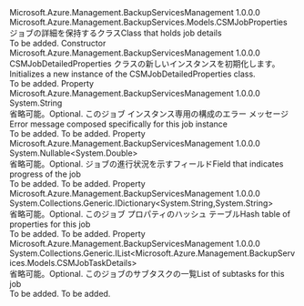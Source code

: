 <Type Name="CSMJobDetailedProperties" FullName="Microsoft.Azure.Management.BackupServices.Models.CSMJobDetailedProperties">
  <TypeSignature Language="C#" Value="public class CSMJobDetailedProperties : Microsoft.Azure.Management.BackupServices.Models.CSMJobProperties" />
  <TypeSignature Language="ILAsm" Value=".class public auto ansi beforefieldinit CSMJobDetailedProperties extends Microsoft.Azure.Management.BackupServices.Models.CSMJobProperties" />
  <TypeSignature Language="DocId" Value="T:Microsoft.Azure.Management.BackupServices.Models.CSMJobDetailedProperties" />
  <TypeSignature Language="VB.NET" Value="Public Class CSMJobDetailedProperties&#xA;Inherits CSMJobProperties" />
  <TypeSignature Language="F#" Value="type CSMJobDetailedProperties = class&#xA;    inherit CSMJobProperties" />
  <AssemblyInfo>
    <AssemblyName>Microsoft.Azure.Management.BackupServicesManagement</AssemblyName>
    <AssemblyVersion>1.0.0.0</AssemblyVersion>
  </AssemblyInfo>
  <Base>
    <BaseTypeName>Microsoft.Azure.Management.BackupServices.Models.CSMJobProperties</BaseTypeName>
  </Base>
  <Interfaces />
  <Docs>
    <summary>
            <span data-ttu-id="8509b-101">ジョブの詳細を保持するクラス</span><span class="sxs-lookup"><span data-stu-id="8509b-101">Class that holds job details</span></span>
            </summary>
    <remarks>To be added.</remarks>
  </Docs>
  <Members>
    <Member MemberName=".ctor">
      <MemberSignature Language="C#" Value="public CSMJobDetailedProperties ();" />
      <MemberSignature Language="ILAsm" Value=".method public hidebysig specialname rtspecialname instance void .ctor() cil managed" />
      <MemberSignature Language="DocId" Value="M:Microsoft.Azure.Management.BackupServices.Models.CSMJobDetailedProperties.#ctor" />
      <MemberSignature Language="VB.NET" Value="Public Sub New ()" />
      <MemberType>Constructor</MemberType>
      <AssemblyInfo>
        <AssemblyName>Microsoft.Azure.Management.BackupServicesManagement</AssemblyName>
        <AssemblyVersion>1.0.0.0</AssemblyVersion>
      </AssemblyInfo>
      <Parameters />
      <Docs>
        <summary>
            <span data-ttu-id="8509b-102">CSMJobDetailedProperties クラスの新しいインスタンスを初期化します。</span><span class="sxs-lookup"><span data-stu-id="8509b-102">Initializes a new instance of the CSMJobDetailedProperties class.</span></span>
            </summary>
        <remarks>To be added.</remarks>
      </Docs>
    </Member>
    <Member MemberName="DynamicErrorMessage">
      <MemberSignature Language="C#" Value="public string DynamicErrorMessage { get; set; }" />
      <MemberSignature Language="ILAsm" Value=".property instance string DynamicErrorMessage" />
      <MemberSignature Language="DocId" Value="P:Microsoft.Azure.Management.BackupServices.Models.CSMJobDetailedProperties.DynamicErrorMessage" />
      <MemberSignature Language="VB.NET" Value="Public Property DynamicErrorMessage As String" />
      <MemberSignature Language="F#" Value="member this.DynamicErrorMessage : string with get, set" Usage="Microsoft.Azure.Management.BackupServices.Models.CSMJobDetailedProperties.DynamicErrorMessage" />
      <MemberType>Property</MemberType>
      <AssemblyInfo>
        <AssemblyName>Microsoft.Azure.Management.BackupServicesManagement</AssemblyName>
        <AssemblyVersion>1.0.0.0</AssemblyVersion>
      </AssemblyInfo>
      <ReturnValue>
        <ReturnType>System.String</ReturnType>
      </ReturnValue>
      <Docs>
        <summary>
            <span data-ttu-id="8509b-103">省略可能。</span><span class="sxs-lookup"><span data-stu-id="8509b-103">Optional.</span></span> <span data-ttu-id="8509b-104">このジョブ インスタンス専用の構成のエラー メッセージ</span><span class="sxs-lookup"><span data-stu-id="8509b-104">Error message composed specifically for this job instance</span></span>
            </summary>
        <value>To be added.</value>
        <remarks>To be added.</remarks>
      </Docs>
    </Member>
    <Member MemberName="ProgressPercentage">
      <MemberSignature Language="C#" Value="public Nullable&lt;double&gt; ProgressPercentage { get; set; }" />
      <MemberSignature Language="ILAsm" Value=".property instance valuetype System.Nullable`1&lt;float64&gt; ProgressPercentage" />
      <MemberSignature Language="DocId" Value="P:Microsoft.Azure.Management.BackupServices.Models.CSMJobDetailedProperties.ProgressPercentage" />
      <MemberSignature Language="VB.NET" Value="Public Property ProgressPercentage As Nullable(Of Double)" />
      <MemberSignature Language="F#" Value="member this.ProgressPercentage : Nullable&lt;double&gt; with get, set" Usage="Microsoft.Azure.Management.BackupServices.Models.CSMJobDetailedProperties.ProgressPercentage" />
      <MemberType>Property</MemberType>
      <AssemblyInfo>
        <AssemblyName>Microsoft.Azure.Management.BackupServicesManagement</AssemblyName>
        <AssemblyVersion>1.0.0.0</AssemblyVersion>
      </AssemblyInfo>
      <ReturnValue>
        <ReturnType>System.Nullable&lt;System.Double&gt;</ReturnType>
      </ReturnValue>
      <Docs>
        <summary>
            <span data-ttu-id="8509b-105">省略可能。</span><span class="sxs-lookup"><span data-stu-id="8509b-105">Optional.</span></span> <span data-ttu-id="8509b-106">ジョブの進行状況を示すフィールド</span><span class="sxs-lookup"><span data-stu-id="8509b-106">Field that indicates progress of the job</span></span>
            </summary>
        <value>To be added.</value>
        <remarks>To be added.</remarks>
      </Docs>
    </Member>
    <Member MemberName="PropertyBag">
      <MemberSignature Language="C#" Value="public System.Collections.Generic.IDictionary&lt;string,string&gt; PropertyBag { get; set; }" />
      <MemberSignature Language="ILAsm" Value=".property instance class System.Collections.Generic.IDictionary`2&lt;string, string&gt; PropertyBag" />
      <MemberSignature Language="DocId" Value="P:Microsoft.Azure.Management.BackupServices.Models.CSMJobDetailedProperties.PropertyBag" />
      <MemberSignature Language="VB.NET" Value="Public Property PropertyBag As IDictionary(Of String, String)" />
      <MemberSignature Language="F#" Value="member this.PropertyBag : System.Collections.Generic.IDictionary&lt;string, string&gt; with get, set" Usage="Microsoft.Azure.Management.BackupServices.Models.CSMJobDetailedProperties.PropertyBag" />
      <MemberType>Property</MemberType>
      <AssemblyInfo>
        <AssemblyName>Microsoft.Azure.Management.BackupServicesManagement</AssemblyName>
        <AssemblyVersion>1.0.0.0</AssemblyVersion>
      </AssemblyInfo>
      <ReturnValue>
        <ReturnType>System.Collections.Generic.IDictionary&lt;System.String,System.String&gt;</ReturnType>
      </ReturnValue>
      <Docs>
        <summary>
            <span data-ttu-id="8509b-107">省略可能。</span><span class="sxs-lookup"><span data-stu-id="8509b-107">Optional.</span></span> <span data-ttu-id="8509b-108">このジョブ プロパティのハッシュ テーブル</span><span class="sxs-lookup"><span data-stu-id="8509b-108">Hash table of properties for this job</span></span>
            </summary>
        <value>To be added.</value>
        <remarks>To be added.</remarks>
      </Docs>
    </Member>
    <Member MemberName="TasksList">
      <MemberSignature Language="C#" Value="public System.Collections.Generic.IList&lt;Microsoft.Azure.Management.BackupServices.Models.CSMJobTaskDetails&gt; TasksList { get; set; }" />
      <MemberSignature Language="ILAsm" Value=".property instance class System.Collections.Generic.IList`1&lt;class Microsoft.Azure.Management.BackupServices.Models.CSMJobTaskDetails&gt; TasksList" />
      <MemberSignature Language="DocId" Value="P:Microsoft.Azure.Management.BackupServices.Models.CSMJobDetailedProperties.TasksList" />
      <MemberSignature Language="VB.NET" Value="Public Property TasksList As IList(Of CSMJobTaskDetails)" />
      <MemberSignature Language="F#" Value="member this.TasksList : System.Collections.Generic.IList&lt;Microsoft.Azure.Management.BackupServices.Models.CSMJobTaskDetails&gt; with get, set" Usage="Microsoft.Azure.Management.BackupServices.Models.CSMJobDetailedProperties.TasksList" />
      <MemberType>Property</MemberType>
      <AssemblyInfo>
        <AssemblyName>Microsoft.Azure.Management.BackupServicesManagement</AssemblyName>
        <AssemblyVersion>1.0.0.0</AssemblyVersion>
      </AssemblyInfo>
      <ReturnValue>
        <ReturnType>System.Collections.Generic.IList&lt;Microsoft.Azure.Management.BackupServices.Models.CSMJobTaskDetails&gt;</ReturnType>
      </ReturnValue>
      <Docs>
        <summary>
            <span data-ttu-id="8509b-109">省略可能。</span><span class="sxs-lookup"><span data-stu-id="8509b-109">Optional.</span></span> <span data-ttu-id="8509b-110">このジョブのサブタスクの一覧</span><span class="sxs-lookup"><span data-stu-id="8509b-110">List of subtasks for this job</span></span>
            </summary>
        <value>To be added.</value>
        <remarks>To be added.</remarks>
      </Docs>
    </Member>
  </Members>
</Type>